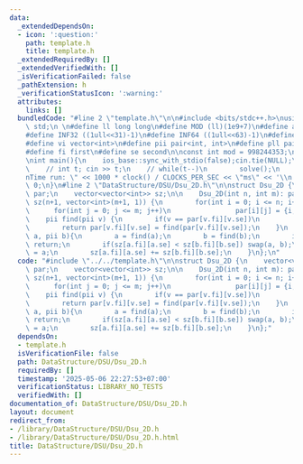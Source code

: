 ```yaml
---
data:
  _extendedDependsOn:
  - icon: ':question:'
    path: template.h
    title: template.h
  _extendedRequiredBy: []
  _extendedVerifiedWith: []
  _isVerificationFailed: false
  _pathExtension: h
  _verificationStatusIcon: ':warning:'
  attributes:
    links: []
  bundledCode: "#line 2 \"template.h\"\n\n#include <bits/stdc++.h>\nusing namespace\
    \ std;\n \n#define ll long long\n#define MOD (ll)(1e9+7)\n#define all(x) (x).begin(),(x).end()\n\
    #define INF32 ((1ull<<31)-1)\n#define INF64 ((1ull<<63)-1)\n#define inf (ll)1e18\n\
    #define vi vector<int>\n#define pii pair<int, int>\n#define pll pair<ll, ll>\n\
    #define fi first\n#define se second\n\nconst int mod = 998244353;\n\nvoid solve();\n\
    \nint main(){\n    ios_base::sync_with_stdio(false);cin.tie(NULL);\n    // cin.exceptions(cin.failbit);\n\
    \    // int t; cin >> t;\n    // while(t--)\n        solve();\n    cerr << \"\\\
    nTime run: \" << 1000 * clock() / CLOCKS_PER_SEC << \"ms\" << '\\n';\n    return\
    \ 0;\n}\n#line 2 \"DataStructure/DSU/Dsu_2D.h\"\n\nstruct Dsu_2D {\n    vector<vector<pii>>\
    \ par;\n    vector<vector<int>> sz;\n\n    Dsu_2D(int n, int m): par(n+1, vector<pii>(m+1)),\
    \ sz(n+1, vector<int>(m+1, 1)) {\n        for(int i = 0; i <= n; i++)\n      \
    \      for(int j = 0; j <= m; j++)\n                par[i][j] = {i, j};\n    }\n\
    \    pii find(pii v) {\n        if(v == par[v.fi][v.se])\n            return v;\n\
    \        return par[v.fi][v.se] = find(par[v.fi][v.se]);\n    }\n    void merge(pii\
    \ a, pii b){\n        a = find(a);\n        b = find(b);\n        if (a == b)\
    \ return;\n        if(sz[a.fi][a.se] < sz[b.fi][b.se]) swap(a, b);\n        par[b.fi][b.se]\
    \ = a;\n        sz[a.fi][a.se] += sz[b.fi][b.se];\n    }\n};\n"
  code: "#include \"../../template.h\"\n\nstruct Dsu_2D {\n    vector<vector<pii>>\
    \ par;\n    vector<vector<int>> sz;\n\n    Dsu_2D(int n, int m): par(n+1, vector<pii>(m+1)),\
    \ sz(n+1, vector<int>(m+1, 1)) {\n        for(int i = 0; i <= n; i++)\n      \
    \      for(int j = 0; j <= m; j++)\n                par[i][j] = {i, j};\n    }\n\
    \    pii find(pii v) {\n        if(v == par[v.fi][v.se])\n            return v;\n\
    \        return par[v.fi][v.se] = find(par[v.fi][v.se]);\n    }\n    void merge(pii\
    \ a, pii b){\n        a = find(a);\n        b = find(b);\n        if (a == b)\
    \ return;\n        if(sz[a.fi][a.se] < sz[b.fi][b.se]) swap(a, b);\n        par[b.fi][b.se]\
    \ = a;\n        sz[a.fi][a.se] += sz[b.fi][b.se];\n    }\n};"
  dependsOn:
  - template.h
  isVerificationFile: false
  path: DataStructure/DSU/Dsu_2D.h
  requiredBy: []
  timestamp: '2025-05-06 22:27:53+07:00'
  verificationStatus: LIBRARY_NO_TESTS
  verifiedWith: []
documentation_of: DataStructure/DSU/Dsu_2D.h
layout: document
redirect_from:
- /library/DataStructure/DSU/Dsu_2D.h
- /library/DataStructure/DSU/Dsu_2D.h.html
title: DataStructure/DSU/Dsu_2D.h
---
```

